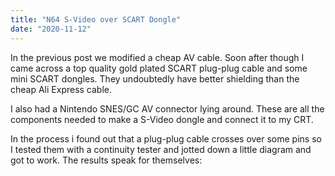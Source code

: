 ```yaml
---
title: "N64 S-Video over SCART Dongle"
date: "2020-11-12"
---
```


In the <Link href="./n64-s-video-cable"><a>previous post</a></Link> we modified a cheap AV cable. Soon after though I came across a top quality gold plated SCART plug-plug cable and some mini SCART dongles. They undoubtedly have better shielding than the cheap Ali Express cable.

I also had a Nintendo SNES/GC AV connector lying around. These are all the components needed to make a S-Video dongle and connect it to my CRT.

In the process i found out that a plug-plug cable crosses over some pins so I tested them with a continuity tester and jotted down a little diagram and got to work. The results speak for themselves:

<!-- <LightBoxGallery tag='n64-s-video-dongle'/> -->
